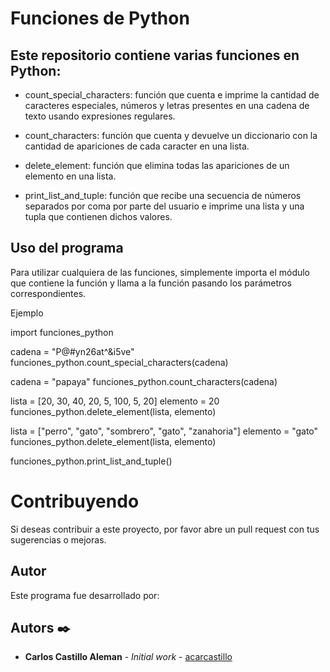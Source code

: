 # Funciones de Python

## Este repositorio contiene varias funciones en Python:

- count_special_characters: función que cuenta e imprime la cantidad de caracteres especiales, números y letras presentes en una cadena de texto usando expresiones regulares.

- count_characters: función que cuenta y devuelve un diccionario con la cantidad de apariciones de cada caracter en una lista.

- delete_element: función que elimina todas las apariciones de un elemento en una lista.

- print_list_and_tuple: función que recibe una secuencia de números separados por coma por parte del usuario e imprime una lista y una tupla que contienen dichos valores.

## Uso del programa
Para utilizar cualquiera de las funciones, simplemente importa el módulo que contiene la función y llama a la función pasando los parámetros correspondientes.

Ejemplo

import funciones_python

cadena = "P@#yn26at^&i5ve"
funciones_python.count_special_characters(cadena)

cadena = "papaya"
funciones_python.count_characters(cadena)

lista = [20, 30, 40, 20, 5, 100, 5, 20]
elemento = 20
funciones_python.delete_element(lista, elemento)

lista = ["perro", "gato", "sombrero", "gato", "zanahoria"]
elemento = "gato"
funciones_python.delete_element(lista, elemento)

funciones_python.print_list_and_tuple()

# Contribuyendo
Si deseas contribuir a este proyecto, por favor abre un pull request con tus sugerencias o mejoras.

## Autor

Este programa fue desarrollado por:
## Autors ✒️


* **Carlos Castillo Aleman** - *Initial work* - [acarcastillo](https://github.com/acarcastillo)

